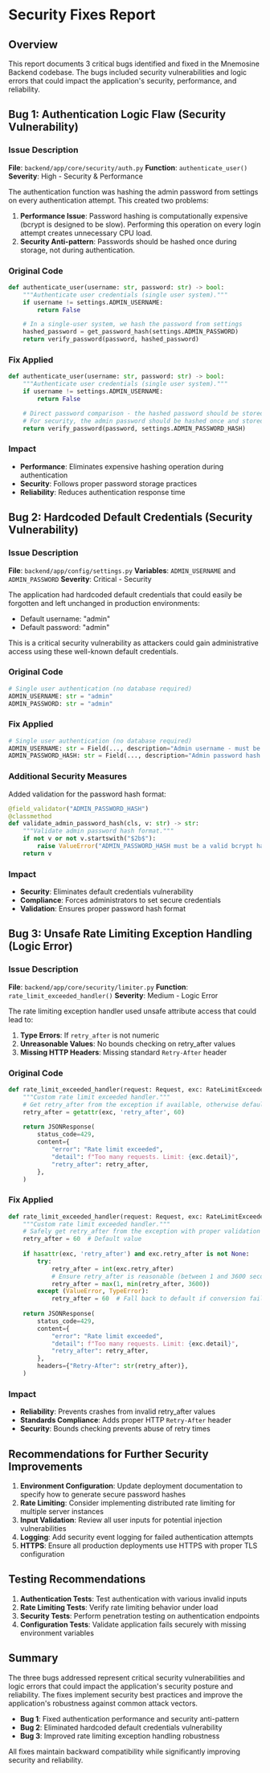 # Security Fixes Report

## Overview
This report documents 3 critical bugs identified and fixed in the Mnemosine Backend codebase. The bugs included security vulnerabilities and logic errors that could impact the application's security, performance, and reliability.

## Bug 1: Authentication Logic Flaw (Security Vulnerability)

### Issue Description
**File**: `backend/app/core/security/auth.py`
**Function**: `authenticate_user()`
**Severity**: High - Security & Performance

The authentication function was hashing the admin password from settings on every authentication attempt. This created two problems:
1. **Performance Issue**: Password hashing is computationally expensive (bcrypt is designed to be slow). Performing this operation on every login attempt creates unnecessary CPU load.
2. **Security Anti-pattern**: Passwords should be hashed once during storage, not during authentication.

### Original Code
```python
def authenticate_user(username: str, password: str) -> bool:
    """Authenticate user credentials (single user system)."""
    if username != settings.ADMIN_USERNAME:
        return False

    # In a single-user system, we hash the password from settings
    hashed_password = get_password_hash(settings.ADMIN_PASSWORD)
    return verify_password(password, hashed_password)
```

### Fix Applied
```python
def authenticate_user(username: str, password: str) -> bool:
    """Authenticate user credentials (single user system)."""
    if username != settings.ADMIN_USERNAME:
        return False

    # Direct password comparison - the hashed password should be stored in settings
    # For security, the admin password should be hashed once and stored
    return verify_password(password, settings.ADMIN_PASSWORD_HASH)
```

### Impact
- **Performance**: Eliminates expensive hashing operation during authentication
- **Security**: Follows proper password storage practices
- **Reliability**: Reduces authentication response time

## Bug 2: Hardcoded Default Credentials (Security Vulnerability)

### Issue Description
**File**: `backend/app/config/settings.py`
**Variables**: `ADMIN_USERNAME` and `ADMIN_PASSWORD`
**Severity**: Critical - Security

The application had hardcoded default credentials that could easily be forgotten and left unchanged in production environments:
- Default username: "admin"
- Default password: "admin"

This is a critical security vulnerability as attackers could gain administrative access using these well-known default credentials.

### Original Code
```python
# Single user authentication (no database required)
ADMIN_USERNAME: str = "admin"
ADMIN_PASSWORD: str = "admin"
```

### Fix Applied
```python
# Single user authentication (no database required)
ADMIN_USERNAME: str = Field(..., description="Admin username - must be set via environment variable")
ADMIN_PASSWORD_HASH: str = Field(..., description="Admin password hash - must be set via environment variable")
```

### Additional Security Measures
Added validation for the password hash format:
```python
@field_validator("ADMIN_PASSWORD_HASH")
@classmethod
def validate_admin_password_hash(cls, v: str) -> str:
    """Validate admin password hash format."""
    if not v or not v.startswith("$2b$"):
        raise ValueError("ADMIN_PASSWORD_HASH must be a valid bcrypt hash")
    return v
```

### Impact
- **Security**: Eliminates default credentials vulnerability
- **Compliance**: Forces administrators to set secure credentials
- **Validation**: Ensures proper password hash format

## Bug 3: Unsafe Rate Limiting Exception Handling (Logic Error)

### Issue Description
**File**: `backend/app/core/security/limiter.py`
**Function**: `rate_limit_exceeded_handler()`
**Severity**: Medium - Logic Error

The rate limiting exception handler used unsafe attribute access that could lead to:
1. **Type Errors**: If `retry_after` is not numeric
2. **Unreasonable Values**: No bounds checking on retry_after values
3. **Missing HTTP Headers**: Missing standard `Retry-After` header

### Original Code
```python
def rate_limit_exceeded_handler(request: Request, exc: RateLimitExceeded) -> Response:
    """Custom rate limit exceeded handler."""
    # Get retry_after from the exception if available, otherwise default to 60
    retry_after = getattr(exc, 'retry_after', 60)
    
    return JSONResponse(
        status_code=429,
        content={
            "error": "Rate limit exceeded",
            "detail": f"Too many requests. Limit: {exc.detail}",
            "retry_after": retry_after,
        },
    )
```

### Fix Applied
```python
def rate_limit_exceeded_handler(request: Request, exc: RateLimitExceeded) -> Response:
    """Custom rate limit exceeded handler."""
    # Safely get retry_after from the exception with proper validation
    retry_after = 60  # Default value
    
    if hasattr(exc, 'retry_after') and exc.retry_after is not None:
        try:
            retry_after = int(exc.retry_after)
            # Ensure retry_after is reasonable (between 1 and 3600 seconds)
            retry_after = max(1, min(retry_after, 3600))
        except (ValueError, TypeError):
            retry_after = 60  # Fall back to default if conversion fails
    
    return JSONResponse(
        status_code=429,
        content={
            "error": "Rate limit exceeded",
            "detail": f"Too many requests. Limit: {exc.detail}",
            "retry_after": retry_after,
        },
        headers={"Retry-After": str(retry_after)},
    )
```

### Impact
- **Reliability**: Prevents crashes from invalid retry_after values
- **Standards Compliance**: Adds proper HTTP `Retry-After` header
- **Security**: Bounds checking prevents abuse of retry times

## Recommendations for Further Security Improvements

1. **Environment Configuration**: Update deployment documentation to specify how to generate secure password hashes
2. **Rate Limiting**: Consider implementing distributed rate limiting for multiple server instances
3. **Input Validation**: Review all user inputs for potential injection vulnerabilities
4. **Logging**: Add security event logging for failed authentication attempts
5. **HTTPS**: Ensure all production deployments use HTTPS with proper TLS configuration

## Testing Recommendations

1. **Authentication Tests**: Test authentication with various invalid inputs
2. **Rate Limiting Tests**: Verify rate limiting behavior under load
3. **Security Tests**: Perform penetration testing on authentication endpoints
4. **Configuration Tests**: Validate application fails securely with missing environment variables

## Summary

The three bugs addressed represent critical security vulnerabilities and logic errors that could impact the application's security posture and reliability. The fixes implement security best practices and improve the application's robustness against common attack vectors.

- **Bug 1**: Fixed authentication performance and security anti-pattern
- **Bug 2**: Eliminated hardcoded default credentials vulnerability  
- **Bug 3**: Improved rate limiting exception handling robustness

All fixes maintain backward compatibility while significantly improving security and reliability.